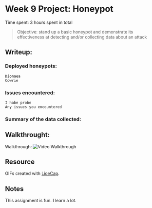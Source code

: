 # Week 9 Project: Honeypot

Time spent: 3 hours spent in total

> Objective:  stand up a basic honeypot and demonstrate its effectiveness at detecting and/or collecting data about an attack



## Writeup:
### Deployed honeypots:
	Dionaea
	Cowrie
### Issues encountered:
	I habe probe
	Any issues you encountered
### Summary of the data collected: 

## Walkthrought:
	
Walkthrough: 
  <img src='https://i.imgur.com/qL7tywc.gif' title='Video Walkthrough' width='' alt='Video Walkthrough' />

## Resource

GIFs created with [LiceCap](http://www.cockos.com/licecap/).

## Notes

This assignment is fun. I learn a lot.

